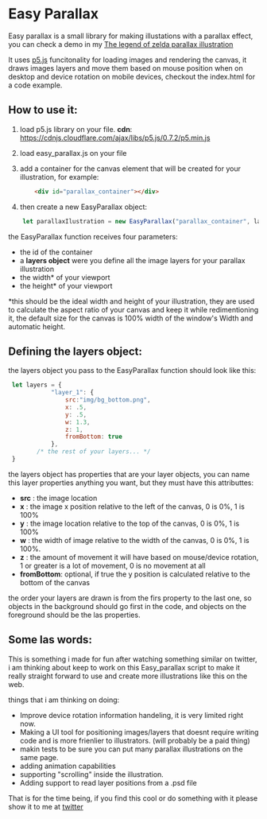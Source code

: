 # Easy Parallax 
Easy parallax is a small library for making illustations with a parallax effect, you can check a demo in my  [The legend of zelda parallax illustration](https://orla.games/zelda)

It uses [p5.js](https://p5js.org/) funcitonality for loading images and rendering the canvas, it draws images layers and move them based on mouse position when on desktop and device rotation on mobile devices, checkout the index.html for a code example. 

## How to use it:

1. load p5.js library on your file. **cdn**: https://cdnjs.cloudflare.com/ajax/libs/p5.js/0.7.2/p5.min.js
2. load easy_parallax.js on your file 
3. add a container for the canvas element that will be created for your illustration, for example: 

    ```html
        <div id="parallax_container"></div>
    ```
4. then create a new EasyParallax object: 

```javascript
    let parallaxIlustration = new EasyParallax("parallax_container", layers, 2912, 1429); 
```

the EasyParallax function receives four parameters: 

- the id of the container
- a **layers object** were you define all the image layers for your parallax illustration
- the width* of your viewport
- the height* of your viewport

*this should be the ideal width and height of your illustration, they are used to calculate the aspect ratio of your canvas and keep it while redimentioning it, the default size for the canvas is 100% width of the window's Width and automatic height. 

## Defining the layers object: 

the layers object you pass to the EasyParallax function should look like this: 

```javascript
 let layers = {
            "layer_1": {
                src:"img/bg_bottom.png",
                x: .5,
                y: .5, 
                w: 1.3, 
                z: 1,
                fromBottom: true
            },
        /* the rest of your layers... */
 }
```

the layers object has properties that are your layer objects, you can name this layer properties anything you want, but they must have this attributtes: 

- **src** : the image location  
- **x** : the image x position relative to the left of the canvas, 0 is 0%, 1 is 100%  
- **y** : the image location relative to the top of the canvas, 0 is 0%, 1 is 100%  
- **w** : the width of image relative to the width of the canvas, 0 is 0%, 1 is 100%.
- **z** : the amount of movement it will have based on mouse/device rotation, 1 or greater is a lot of movement, 0 is no movement at all
- **fromBottom**: optional, if true the y position is calculated relative to the bottom of the canvas


the order your layers are drawn is from the firs property to the last one, so objects in the background should go first in the code, and objects on the foreground should be the las properties. 


## Some las words: 

This is something i made for fun after watching something similar on twitter, i am thinking about keep to work on this Easy_parallax script to make it really straight forward to use and create more illustrations like this on the web. 

things that i am thinking on doing: 
- Improve device rotation information handeling, it is very limited right now. 
- Making a UI tool for positioning images/layers that doesnt require writing code and is more frienlier to illustrators. (will probably be a paid thing)
- makin tests to be sure you can put many parallax illustrations on the same page. 
- adding animation capabilities 
- supporting "scrolling" inside the illustration. 
- Adding support to read layer positions from a .psd file

That is for the time being, if you find this cool or do something with it please show it to me at [twitter](https://twitter.com/orlax22)
